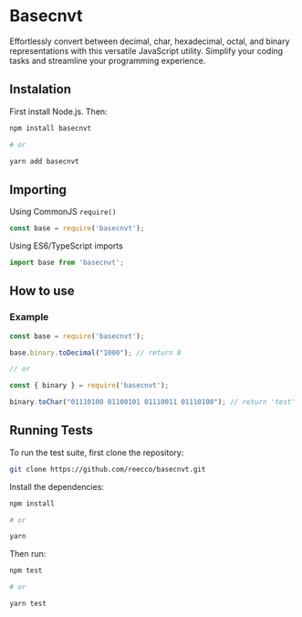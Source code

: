 # Basecnvt

Effortlessly convert between decimal, char, hexadecimal, octal, and binary representations with this versatile JavaScript utility. Simplify your coding tasks and streamline your programming experience.

## Instalation

First install Node.js. Then:
````sh
npm install basecnvt

# or

yarn add basecnvt
````

## Importing
Using CommonJS `require()`
````js
const base = require('basecnvt');
````

Using ES6/TypeScript imports
````js
import base from 'basecnvt';
````

## How to use
### Example

````js
const base = require('basecnvt');

base.binary.toDecimal("1000"); // return 8

// or

const { binary } = require('basecnvt');

binary.toChar("01110100 01100101 01110011 01110100"); // return 'test'
````

## Running Tests

To run the test suite, first clone the repository:
````sh
git clone https://github.com/reecco/basecnvt.git
````

Install the dependencies:
````sh
npm install

# or

yarn
````

Then run:
````sh
npm test

# or

yarn test
````